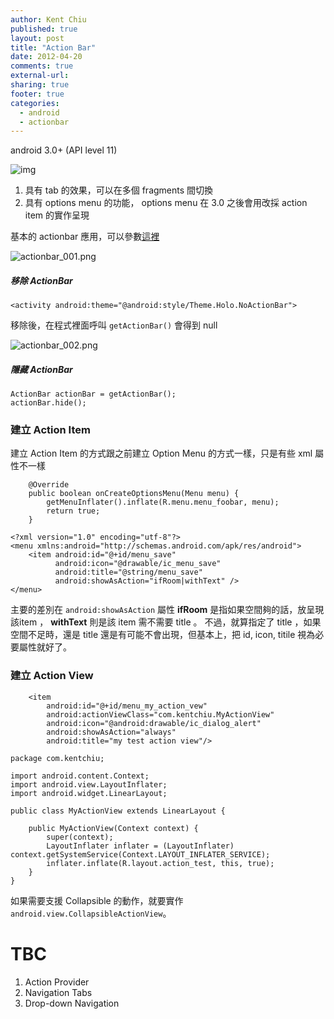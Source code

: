```yaml
---
author: Kent Chiu
published: true
layout: post
title: "Action Bar"
date: 2012-04-20
comments: true
external-url:
sharing: true
footer: true
categories:
  - android
  - actionbar
---
```





android 3.0+ (API level 11)

![img](http://developer.android.com/design/media/action_bar_basics.png)

1.  具有 tab 的效果，可以在多個 fragments 間切換
2.  具有 options menu 的功能， options menu 在 3.0 之後會用改採 action
    item 的實作呈現

基本的 actionbar
應用，可以參數[這裡](http://developer.android.com/design/patterns/actionbar.html "http://developer.android.com/design/patterns/actionbar.html")

![actionbar_001.png][actionbar_001.png]

##### 移除 ActionBar

```
<activity android:theme="@android:style/Theme.Holo.NoActionBar">
```

移除後，在程式裡面呼叫 `getActionBar()` 會得到 null

![actionbar_002.png][actionbar_002.png]

##### 隱藏 ActionBar

```
ActionBar actionBar = getActionBar();
actionBar.hide();
```

### 建立 Action Item

建立 Action Item 的方式跟之前建立 Option Menu 的方式一樣，只是有些 xml
屬性不一樣

```
    @Override
    public boolean onCreateOptionsMenu(Menu menu) {
        getMenuInflater().inflate(R.menu.menu_foobar, menu);
        return true;
    }
```

```
<?xml version="1.0" encoding="utf-8"?>
<menu xmlns:android="http://schemas.android.com/apk/res/android">
    <item android:id="@+id/menu_save"
          android:icon="@drawable/ic_menu_save"
          android:title="@string/menu_save"
          android:showAsAction="ifRoom|withText" />
</menu>
```

主要的差別在 `android:showAsAction` 屬性 **ifRoom**
是指如果空間夠的話，放呈現該item ， **withText** 則是該 item 需不需要
title 。 不過，就算指定了 title ，如果空間不足時，還是 title
還是有可能不會出現，但基本上，把 id, icon, titile 視為必要屬性就好了。

### 建立 Action View

```
    <item
        android:id="@+id/menu_my_action_vew"
        android:actionViewClass="com.kentchiu.MyActionView"
        android:icon="@android:drawable/ic_dialog_alert"
        android:showAsAction="always"
        android:title="my test action view"/>
```

```
package com.kentchiu;
 
import android.content.Context;
import android.view.LayoutInflater;
import android.widget.LinearLayout;
 
public class MyActionView extends LinearLayout {
 
    public MyActionView(Context context) {
        super(context);
        LayoutInflater inflater = (LayoutInflater) context.getSystemService(Context.LAYOUT_INFLATER_SERVICE);
        inflater.inflate(R.layout.action_test, this, true);
    }
}
```

如果需要支援 Collapsible 的動作，就要實作
`android.view.CollapsibleActionView`。

TBC
===

1.  Action Provider
2.  Navigation Tabs
3.  Drop-down Navigation



[actionbar_001.png]: http://blog.kent-chiu.com/images/2012-04-20/actionbar_001.png
[actionbar_002.png]: http://blog.kent-chiu.com/images/2012-04-20/actionbar_002.png